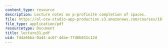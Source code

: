 ```yaml
---
content_type: resource
description: Lecture notes on p-profinite completion of spaces.
file: https://ol-ocw-studio-app-production.s3.amazonaws.com/courses/18-917-topics-in-algebraic-topology-the-sullivan-conjecture-fall-2007/fd4a66ba0a44ac674dae77d8b031c12d_lecture31.pdf
file_type: application/pdf
resourcetype: Document
title: lecture31.pdf
uid: fd4a66ba-0a44-ac67-4dae-77d8b031c12d
---
```

